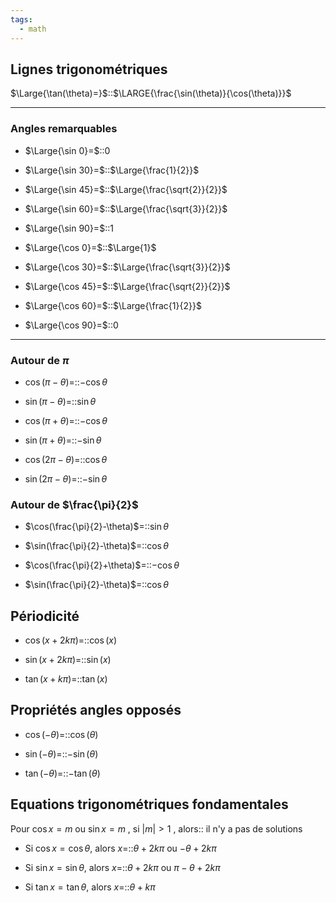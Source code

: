 ```yaml
---
tags:
  - math
---
```


## Lignes trigonométriques

$\Large{\tan(\theta)=}$::$\LARGE{\frac{\sin(\theta)}{\cos(\theta)}}$
<!--SR:!2023-09-14,1,223-->


---

### Angles remarquables

- $\Large{\sin 0}=$::$0$

- $\Large{\sin 30}=$::$\Large{\frac{1}{2}}$
<!--SR:!2023-09-22,11,250-->

- $\Large{\sin 45}=$::$\Large{\frac{\sqrt{2}}{2}}$

- $\Large{\sin 60}=$::$\Large{\frac{\sqrt{3}}{2}}$

- $\Large{\sin 90}=$::$1$
<!--SR:!2023-09-16,3,263-->

- $\Large{\cos 0}=$::$\Large{1}$
<!--SR:!2023-10-01,18,290-->

- $\Large{\cos 30}=$::$\Large{\frac{\sqrt{3}}{2}}$

- $\Large{\cos 45}=$::$\Large{\frac{\sqrt{2}}{2}}$

- $\Large{\cos 60}=$::$\Large{\frac{1}{2}}$
<!--SR:!2023-09-16,3,263-->

- $\Large{\cos 90}=$::$0$
<!--SR:!2023-09-30,17,290-->


---

### Autour de $\pi$
- $\cos(\pi-\theta)$=::$-\cos\theta$
<!--SR:!2023-09-14,1,223-->

- $\sin(\pi-\theta)$=::$\sin\theta$
<!--SR:!2023-09-16,3,263-->

- $\cos(\pi+\theta)$=::$-\cos\theta$
<!--SR:!2023-09-16,3,263-->

- $\sin(\pi+\theta)$=::$-\sin\theta$

- $\cos(2\pi-\theta)$=::$\cos\theta$

- $\sin(2\pi-\theta)$=::$-\sin\theta$


### Autour de $\frac{\pi}{2}$
- $\cos(\frac{\pi}{2}-\theta)$=::$\sin\theta$

- $\sin(\frac{\pi}{2}-\theta)$=::$\cos\theta$
<!--SR:!2023-09-18,5,230-->


- $\cos(\frac{\pi}{2}+\theta)$=::$-\cos\theta$
<!--SR:!2023-09-14,1,190-->

- $\sin(\frac{\pi}{2}-\theta)$=::$\cos\theta$
<!--SR:!2023-09-18,5,230-->


## Périodicité
- $\cos(x+2k\pi)=$::$\cos(x)$

- $\sin(x+2k\pi)=$::$\sin(x)$

- $\tan(x+k\pi)=$::$\tan(x)$

## Propriétés angles opposés
- $\cos(-\theta)=$::$\cos(\theta)$
<!--SR:!2023-09-16,3,263-->

- $\sin(-\theta)=$::$-\sin(\theta)$

- $\tan(-\theta)=$::$-\tan(\theta)$
<!--SR:!2023-09-21,10,250-->

## Equations trigonométriques fondamentales
Pour $\cos x=m$ ou $\sin x=m$ , si $|m|>1$ , alors:: il n'y a pas de solutions
<!--SR:!2023-09-19,6,246-->


- Si $\cos x=\cos\theta$, alors $x=$::$\theta+2k\pi$ ou $-\theta+2k\pi$

- Si $\sin x=\sin\theta$, alors $x=$::$\theta+2k\pi$ ou $\pi-\theta+2k\pi$

- Si $\tan x=\tan\theta$, alors $x=$::$\theta+k\pi$
<!--SR:!2023-09-14,1,223-->
